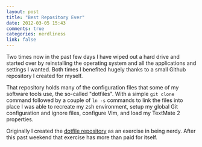 ```yaml
---
layout: post
title: "Best Repository Ever"
date: 2012-03-05 15:43
comments: true
categories: nerdliness
link: false
---
```

Two times now in the past few days I have wiped out a hard drive and started over by reinstalling the operating system and all the applications and settings I wanted. Both times I benefited hugely thanks to a small Github repository I created for myself.

That repository holds many of the configuration files that some of my software tools use, the so-called "dotfiles". With a simple `git clone` command followed by a couple of `ln -s` commands to link the files into place I was able to recreate my zsh environment, setup my global Git configuration and ignore files, configure Vim, and load my TextMate 2 properties. 

Originally I created the [dotfile repository](https://github.com/zan5hin/dotfiles "dotfiles") as an exercise in being nerdy. After this past weekend that exercise has more than paid for itself.